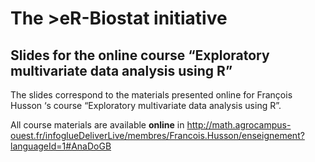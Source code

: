 # The >eR-Biostat initiative
## Slides for the online course “Exploratory multivariate data analysis using R”

The slides correspond to the materials presented  online for François Husson ‘s  course “Exploratory multivariate data analysis using R”. 

All course materials are available **online**  in http://math.agrocampus-ouest.fr/infoglueDeliverLive/membres/Francois.Husson/enseignement?languageId=1#AnaDoGB 

